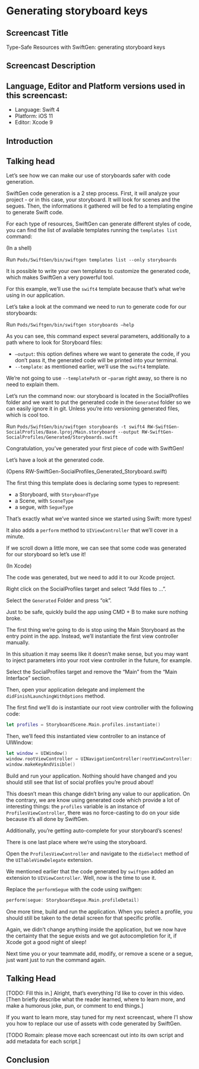 # Generating storyboard keys

## Screencast Title
Type-Safe Resources with SwiftGen: generating storyboard keys

## Screencast Description

## Language, Editor and Platform versions used in this screencast:

* Language: Swift 4
* Platform: iOS 11
* Editor: Xcode 9

## Introduction

## Talking head

Let’s see how we can make our use of storyboards safer with code generation.

SwiftGen code generation is a 2 step process. First, it will analyze your project - or in this case, your storyboard. It will look for scenes and the segues. Then, the informations it gathered will be fed to a templating engine to generate Swift code.

For each type of resources, SwiftGen can generate different styles of code, you can find the list of available templates running the `templates list` command:

(In a shell)

Run `Pods/SwiftGen/bin/swiftgen templates list --only storyboards`

It is possible to write your own templates to customize the generated code, which makes SwiftGen a very powerful tool.

For this example, we’ll use the `swift4` template because that’s what we’re using in our application.

Let’s take a look at the command we need to run to generate code for our storyboards:

Run `Pods/Swiftgen/bin/swiftgen storyboards —help`

As you can see, this command expect several parameters, additionally to a path where to look for Storyboard files:

* `—output`: this option defines where we want to generate the code, if you don’t pass it, the generated code will be printed into your terminal.
* `--template`: as mentioned earlier, we’ll use the `swift4` template.

We’re not going to use `--templatePath` or `—param` right away, so there is no need to explain them.

Let’s run the command now: our storyboard is located in the SocialProfiles folder and we want to put the generated code in the `Generated` folder so we can easily ignore it in git. Unless you’re into versioning generated files, which is cool too.

Run `Pods/SwiftGen/bin/swiftgen storyboards -t swift4 RW-SwiftGen-SocialProfiles/Base.lproj/Main.storyboard --output RW-SwiftGen-SocialProfiles/Generated/Storyboards.swift`

Congratulation, you’ve generated your first piece of code with SwiftGen!

Let’s have a look at the generated code.

(Opens RW-SwiftGen-SocialProfiles_Generated_Storyboard.swift)

The first thing this template does is declaring some types to represent:
* a Storyboard, with `StoryboardType`
* a Scene, with `SceneType`
* a segue, with `SegueType`

That’s exactly what we’ve wanted since we started using Swift: more types!

It also adds a `perform` method to `UIViewController` that we’ll cover in a minute.

If we scroll down a little more, we can see that some code was generated for our storyboard so let’s use it!

(In Xcode)

The code was generated, but we need to add it to our Xcode project.

Right click on the SocialProfiles target and select “Add files to …”.

Select the `Generated` Folder and press “ok”.

Just to be safe, quickly build the app using CMD + B to make sure nothing broke.

The first thing we’re going to do is stop using the Main Storyboard as the entry point in the app. Instead, we’ll instantiate the first view controller manually.

In this situation it may seems like it doesn’t make sense, but you may want to inject parameters into your root view controller in the future, for example.

Select the SocialProfiles target and remove the “Main” from the “Main Interface” section.

Then, open your application delegate and implement the `didFinishLaunchingWithOptions` method.

The first find we’ll do is instantiate our root view controller with the following code:

```swift
let profiles = StoryboardScene.Main.profiles.instantiate()
```

Then, we’ll feed this instantiated view controller to an instance of UIWindow:

```swift
let window = UIWindow()
window.rootViewController = UINavigationController(rootViewController: profiles)
window.makeKeyAndVisible()
```

Build and run your application. Nothing should have changed and you should still see that list of social profiles you’re proud about!

This doesn’t mean this change didn’t bring any value to our application. On the contrary, we are know using generated code which provide a lot of interesting things: the `profiles` variable is an instance of `ProfilesViewController`, there was no force-casting to do on your side because it’s all done by SwiftGen.

Additionally, you’re getting auto-complete for your storyboard’s scenes!

There is one last place where we’re using the storyboard.

Open the `ProfilesViewController` and navigate to the `didSelect` method of the `UITableViewDelegate` extension.

We mentioned earlier that the code generated by `swiftgen` added an extension to `UIViewController`. Well, now is the time to use it.

Replace the `performSegue` with the code using swiftgen:

```swift
perform(segue: StoryboardSegue.Main.profileDetail)
```

One more time, build and run the application. When you select a profile, you should still be taken to the detail screen for that specific profile.

Again, we didn’t change anything inside the application, but we now have the certainty that the segue exists and we got autocompletion for it, if Xcode got a good night of sleep!

Next time you or your teammate add, modify, or remove a scene or a segue, just want just to run the command again.

## Talking Head

[TODO: Fill this in.] Alright, that’s everything I’d like to cover in this video. [Then briefly describe what the reader learned, where to learn more, and make a humorous joke, pun, or comment to end things.]

If you want to learn more, stay tuned for my next screencast, where I'l show you how to replace our use of assets with code generated by SwiftGen.

[TODO Romain: please move each screencast out into its own script and add metadata for each script.]

## Conclusion
